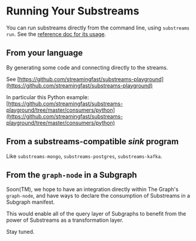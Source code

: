 # Running Your Substreams

You can run substreams directly from the command line, using `substreams run`. See the [reference doc for its usage](../reference-and-specs/using-the-cli.md#run).

## From your language

By generating some code and connecting directly to the streams.

See [https://github.com/streamingfast/substreams-playground](https://github.com/streamingfast/substreams-playground)

In particular this Python example: [https://github.com/streamingfast/substreams-playground/tree/master/consumers/python](https://github.com/streamingfast/substreams-playground/tree/master/consumers/python)

## From a substreams-compatible _sink_ program

Like `substreams-mongo`, `substreams-postgres`, `substreams-kafka`.

## From the `graph-node` in a Subgraph

Soon(TM), we hope to have an integration directly within The Graph's `graph-node`, and have ways to declare the consumption of Substreams in a Subgraph manifest.

This would enable all of the query layer of Subgraphs to benefit from the power of Substreams as a transformation layer.

Stay tuned.
